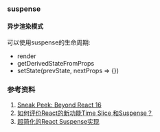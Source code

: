 ### suspense

#### **异步渲染模式**
可以使用suspense的生命周期:
* render
* getDerivedStateFromProps
* setState(prevState, nextProps => {})


### 参考资料
1. [Sneak Peek: Beyond React 16](https://reactjs.org/blog/2018/03/01/sneak-peek-beyond-react-16.html)
2. [如何评价React的新功能Time Slice 和Suspense？](https://www.zhihu.com/question/268028123)
3. [超简化的React Suspense实现](https://zhuanlan.zhihu.com/p/34198147)
